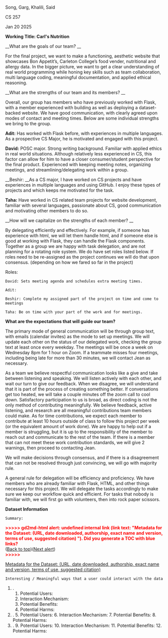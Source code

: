 
Song, Garg, Khalili, Said



CS 257

Jan 20 2025

__Working Title: Carl's Nutrition__

__What are the goals of our team? __

For the final project, we want to make a functioning, aesthetic website that showcases Bon Appetit’s, Carleton College’s food vender, nutritional and allergy data. In the bigger picture, we want to get a clear understanding of real world programming while honing key skills such as team collaboration, multi language coding, meaningful documentation, and applied ethical reasoning. 

__What are the strengths of our team and its members? __

Overall, our group has members who have previously worked with Flask, with a member experienced with building as well as deploying a dataset-backed website. We have good communication, with clearly agreed upon modes of contact and meeting times. Below are some individual strengths we bring to the group. 

__Adit:__ Has worked with Flask before, with experiences in multiple languages. As a prospective CS Major, he is motivated and engaged with this project. 

__David:__ POSC major. Strong writing background. Familiar with applied ethics in real world situations. Although relatively less experienced in CS, this factor can allow for him to have a closer consumer/student perspective for the final product. Experienced with keeping meeting notes, organizing meetings, and streamlining/delegating work within a group. 

__Beshir: __As a CS major, I have worked on CS projects and have experiences in multiple languages and using GitHub. I enjoy these types of projects and which keeps me motivated for the task. 

__Taha:__ Have worked in CS related team projects for website development, familiar with several languages, passionate about CS, good communication and motivating other members to do so.

__How will we capitalize on the strengths of each member? __

By delegating efficiently and effectively. For example, if someone has experience with html, we will let them handle html, and if someone else is good at working with Flask, they can handle the Flask components. Together as a group we are happy with task delegation, and are not planning for a rotating role system. We do have set roles listed below. If roles need to be re-assigned as the project continues we will do that upon consensus. (depending on how we fared so far in the project) 

Roles:

	David: Sets meeting agenda and schedules extra meeting times. 

	Adit: 

	Beshir: Complete my assigned part of the project on time and come to meetings

	Taha: Be on time with your part of the work and for meetings. 

__What are the expectations that will guide our team?__

The primary mode of general communication will be through group text, with emails (calendar invites) as the mode to set up meetings. We will update each other on the status of our delegated work, checking the group text at least once every weekday. The meetings will be once a week on Wednesday 8pm for 1 hour on Zoom.  If a teammate misses four meetings, including being late for more than 30 minutes, we will contact Jean as necessary. 

As a team we believe respectful communication looks like a give and take between listening and speaking. We will listen actively with each other, and wait our turn to give our feedback. When we disagree, we will understand that it is part of the process of creating something better. If conversations get too heated, we will take a couple minutes off the zoom call to cool down. Satisfactory participation to us is broad, as direct coding is not the only method of contributing meaningfully. We believe feedback, active listening, and research are all meaningful contributions team members could make. As for time contributions, we expect each member to contribute at least 10 hours outside of class to follow this project per week (or the equivalent amount of work done). We are happy to help out if a member is struggling, but it is up to the responsibility of the member to reach out and communicate to the rest of the team. If there is a member that can not meet these work contribution standards, we will give 2 warnings, then proceed to contacting Jean. 

We will make decisions through consensus, and if there is a disagreement that can not be resolved through just convincing, we will go with majority rule. 

A general rule for delegation will be efficiency and proficiency. We have members who are already familiar with Flask, HTML, and other things necessary for this project. We will delegate the tasks accordingly to make sure we keep our workflow quick and efficient. For tasks that nobody is familiar with, we will first go with volunteers, then into rock paper scissors. 

__Dataset Information__

	Summary: 



<p id="gdcalert1" ><span style="color: red; font-weight: bold">>>>>>  gd2md-html alert: undefined internal link (link text: "Metadata for the Dataset: (URL, date downloaded, authorship, exact name and version, terms of use, suggested citation) "). Did you generate a TOC with blue links? </span><br>(<a href="#">Back to top</a>)(<a href="#gdcalert2">Next alert</a>)<br><span style="color: red; font-weight: bold">>>>>> </span></p>

[Metadata for the Dataset: (URL, date downloaded, authorship, exact name and version, terms of use, suggested citation) ](https://docs.google.com/document/d/1dM-UDQCrBpyYyWRQH4XyMqUGFZft0-0KUXs7PVM2790/edit#heading=h.sd5w0bnmnb8k)

	Interesting / Meaningful ways that a user could interact with the data



1. .
    1. Potential Users:
    2. Interaction Mechanism:
    3. Potential Benefits: 
    4. Potential Harms: 
2. .
    5. Potential Users:
    6. Interaction Mechanism:
    7. Potential Benefits: 
    8. Potential Harms: 
3. .
    9. Potential Users:
    10. Interaction Mechanism:
    11. Potential Benefits: 
    12. Potential Harms: 
